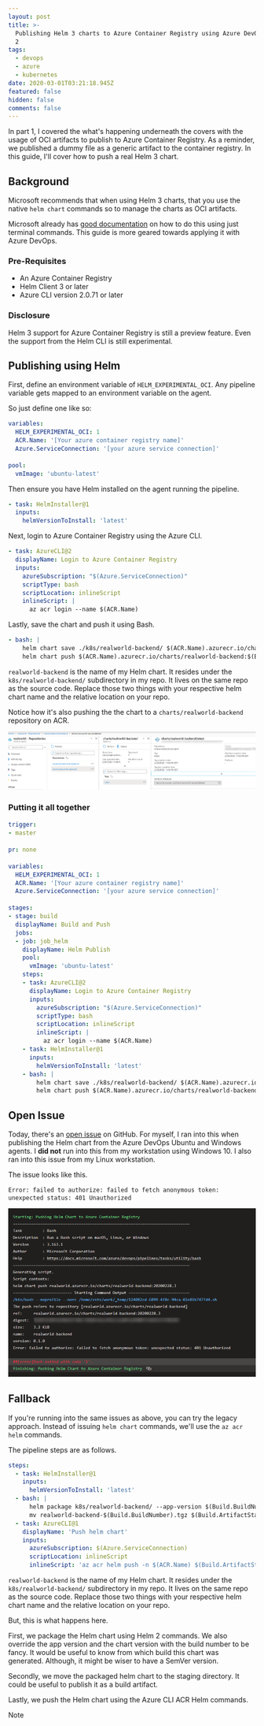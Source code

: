 ```yaml
---
layout: post
title: >-
  Publishing Helm 3 charts to Azure Container Registry using Azure DevOps - Part
  2
tags:
  - devops
  - azure
  - kubernetes
date: 2020-03-01T03:21:18.945Z
featured: false
hidden: false
comments: false
---
```

In part 1, I covered the what's happening underneath the covers with the usage of OCI artifacts to publish to Azure Container Registry. As a reminder, we published a dummy file as a generic artifact to the container registry. In this guide, I'll cover how to push a real Helm 3 chart.

<!--more-->

## Background

Microsoft recommends that when using Helm 3 charts, that you use the native `helm chart` commands so to manage the charts as OCI artifacts. 

Microsoft already has [good documentation](https://docs.microsoft.com/en-us/azure/container-registry/container-registry-helm-repos) on how to do this using just terminal commands. This guide is more geared towards applying it with Azure DevOps.

### Pre-Requisites

* An Azure Container Registry
* Helm Client 3 or later
* Azure CLI version 2.0.71 or later

### Disclosure

Helm 3 support for Azure Container Registry is still a preview feature. Even the support from the Helm CLI is still experimental.

## Publishing using Helm

First, define an environment variable of `HELM_EXPERIMENTAL_OCI`. Any pipeline variable gets mapped to an environment variable on the agent. 

So just define one like so:

```yaml
variables:
  HELM_EXPERIMENTAL_OCI: 1
  ACR.Name: '[Your azure container registry name]'
  Azure.ServiceConnection: '[your azure service connection]'

pool:
  vmImage: 'ubuntu-latest'
```

Then ensure you have Helm installed on the agent running the pipeline.

```yaml
- task: HelmInstaller@1
  inputs:
    helmVersionToInstall: 'latest'
```

Next, login to Azure Container Registry using the Azure CLI.

```yaml
- task: AzureCLI@2
  displayName: Login to Azure Container Registry
  inputs:
    azureSubscription: "$(Azure.ServiceConnection)"
    scriptType: bash
    scriptLocation: inlineScript
    inlineScript: |
      az acr login --name $(ACR.Name)
```

Lastly, save the chart and push it using Bash.

```yaml
- bash: |
    helm chart save ./k8s/realworld-backend/ $(ACR.Name).azurecr.io/charts/realworld-backend:$(Build.BuildNumber)
    helm chart push $(ACR.Name).azurecr.io/charts/realworld-backend:$(Build.BuildNumber)
```

`realworld-backend` is the name of my Helm chart. It resides under the `k8s/realworld-backend/` subdirectory in my repo. It lives on the same repo as the source code. Replace those two things with your respective helm chart name and the relative location on your repo. 

Notice how it's also pushing the the chart to a `charts/realworld-backend` repository on ACR.

![](/assets/uploads/2020-02-29_23-05-58.png#wide "Uploaded Chart to Container Registry")

### Putting it all together

``` yaml
trigger:
- master

pr: none

variables:
  HELM_EXPERIMENTAL_OCI: 1
  ACR.Name: '[Your azure container registry name]'
  Azure.ServiceConnection: '[your azure service connection]'

stages:
- stage: build
  displayName: Build and Push
  jobs:  
  - job: job_helm
    displayName: Helm Publish
    pool:
      vmImage: 'ubuntu-latest'
    steps:
    - task: AzureCLI@2
      displayName: Login to Azure Container Registry
      inputs:
        azureSubscription: "$(Azure.ServiceConnection)"
        scriptType: bash
        scriptLocation: inlineScript
        inlineScript: |
          az acr login --name $(ACR.Name)
    - task: HelmInstaller@1
      inputs:
        helmVersionToInstall: 'latest'
    - bash: |
        helm chart save ./k8s/realworld-backend/ $(ACR.Name).azurecr.io/charts/realworld-backend:latest
        helm chart push $(ACR.Name).azurecr.io/charts/realworld-backend:latest
```

## Open Issue

Today, there's an [open issue](https://github.com/helm/helm/issues/6214) on GitHub. For myself, I ran into this when publishing the Helm chart from the Azure DevOps Ubuntu and Windows agents. I **did not** run into this from my workstation using Windows 10. I also ran into this issue from my Linux workstation.

The issue looks like this. 

```
Error: failed to authorize: failed to fetch anonymous token: unexpected status: 401 Unauthorized
```

![](/assets/uploads/2020-02-29_23-12-19.png "Helm chart push issue")

## Fallback

If you're running into the same issues as above, you can try the legacy approach. Instead of issuing `helm chart` commands, we'll use the `az acr helm` commands.

The pipeline steps are as follows.

```yaml
steps:
  - task: HelmInstaller@1
    inputs:
      helmVersionToInstall: 'latest'
  - bash: |
      helm package k8s/realworld-backend/ --app-version $(Build.BuildNumber) --version $(Build.BuildNumber)
      mv realworld-backend-$(Build.BuildNumber).tgz $(Build.ArtifactStagingDirectory)/
  - task: AzureCLI@1
    displayName: 'Push helm chart'
    inputs:
      azureSubscription: $(Azure.ServiceConnection)
      scriptLocation: inlineScript
      inlineScript: 'az acr helm push -n $(ACR.Name) $(Build.ArtifactStagingDirectory)/realworld-backend-$(Build.BuildNumber).tgz'
```

`realworld-backend` is the name of my Helm chart. It resides under the `k8s/realworld-backend/` subdirectory in my repo. It lives on the same repo as the source code. Replace those two things with your respective helm chart name and the relative location on your repo. 

But, this is what happens here.

First, we package the Helm chart using Helm 2 commands. We also override the app version and the chart version with the build number to be fancy. It would be useful to know from which build this chart was generated. Although, it might be wiser to have a SemVer version.

Secondly, we move the packaged helm chart to the staging directory. It could be useful to publish it as a build artifact. 

Lastly, we push the Helm chart using the Azure CLI ACR Helm commands. 

Note
